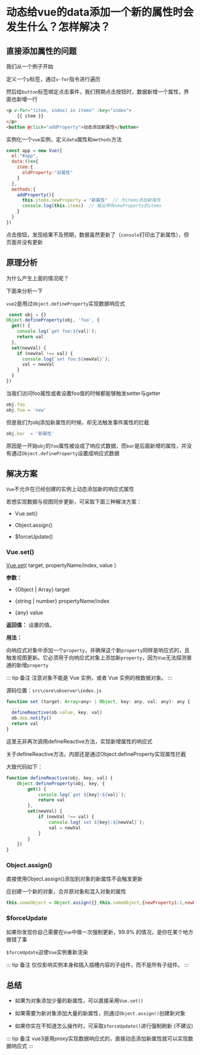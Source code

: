 # 动态给vue的data添加一个新的属性时会发生什么？怎样解决？

## 直接添加属性的问题

我们从一个例子开始

定义一个`p`标签，通过`v-for`指令进行遍历

然后给`button`标签绑定点击事件，我们预期点击按钮时，数据新增一个属性，界面也新增一行

```html
<p v-for="(item, index) in items" :key="index">
    {{ item }}
</p>
<button @click="addProperty">动态添加新属性</button>
```

实例化一个`vue`实例，定义`data`属性和`methods`方法

```js
const app = new Vue({
  el:"#app",
  data:()=>{
    item:{
      oldProperty:"旧属性"
    }
  },
  methods:{
    addProperty(){
      this.items.newProperty = "新属性"  // 为items添加新属性
      console.log(this.items)  // 输出带有newProperty的items
    }
  }
})
```

点击按钮，发现结果不及预期，数据虽然更新了（`console`打印出了新属性），但页面并没有更新

## 原理分析

为什么产生上面的情况呢？

下面来分析一下

`vue2`是用过`Object.defineProperty`实现数据响应式

```js
 const obj = {}
Object.defineProperty(obj, 'foo', {
  get() {
    console.log(`get foo:${val}`);
    return val
  },
  set(newVal) {
    if (newVal !== val) {
      console.log(`set foo:${newVal}`);
      val = newVal
    }
  }
})
```

当我们访问foo属性或者设置foo值的时候都能够触发setter与getter

```js
obj.foo   
obj.foo = 'new'
```

但是我们为obj添加新属性的时候，却无法触发事件属性的拦截

```js
obj.bar  = '新属性'
```

原因是一开始`obj`的`foo`属性被设成了响应式数据，而`bar`是后面新增的属性，并没有通过`Object.defineProperty`设置成响应式数据

## 解决方案

`Vue`不允许在已经创建的实例上动态添加新的响应式属性

若想实现数据与视图同步更新，可采取下面三种解决方案：

* Vue.set()

* Object.assign()

* $forceUpdate()

### Vue.set()

[Vue.set](https://v2.cn.vuejs.org/v2/api/#Vue-set)( target, propertyName/index, value )

**参数：**

* {Object | Array} target

* {string | number} propertyName/index

* {any} value

**返回值：** 设置的值。

**用法：**

向响应式对象中添加一个`property`，并确保这个新`property`同样是响应式的，且触发视图更新。它必须用于向响应式对象上添加新`property`，因为`Vue`无法探测普通的新增`property`

::: tip 备注
注意对象不能是 Vue 实例，或者 Vue 实例的根数据对象。
:::

源码位置：`src\core\observer\index.js`

```js
function set (target: Array<any> | Object, key: any, val: any): any {
  ...
  defineReactive(ob.value, key, val)
  ob.dep.notify()
  return val
}
```

这里无非再次调用defineReactive方法，实现新增属性的响应式

关于defineReactive方法，内部还是通过Object.defineProperty实现属性拦截

大致代码如下：

```js
function defineReactive(obj, key, val) {
    Object.defineProperty(obj, key, {
        get() {
            console.log(`get ${key}:${val}`);
            return val
        },
        set(newVal) {
            if (newVal !== val) {
                console.log(`set ${key}:${newVal}`);
                val = newVal
            }
        }
    })
}
```

### Object.assign()

直接使用Object.assign()添加到对象的新属性不会触发更新

应创建一个新的对象，合并原对象和混入对象的属性

```js
this.someObject = Object.assign({},this.someObject,{newProperty1:1,newProperty2:2 ...})
```

### $forceUpdate

如果你发现你自己需要在`Vue`中做一次强制更新，99.9% 的情况，是你在某个地方做错了事

`$forceUpdate`迫使`Vue`实例重新渲染

::: tip 备注
仅仅影响实例本身和插入插槽内容的子组件，而不是所有子组件。
:::

## 总结

* 如果为对象添加少量的新属性，可以直接采用`Vue.set()`

* 如果需要为新对象添加大量的新属性，则通过`Object.assign()`创建新对象

* 如果你实在不知道怎么操作时，可采取`$forceUpdate()`进行强制刷新 (不建议)

::: tip 备注
vue3是用proxy实现数据响应式的，直接动态添加新属性就可以实现数据响应式
:::
